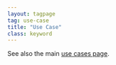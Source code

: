 ```yaml
---
layout: tagpage
tag: use-case
title: "Use Case"
class: keyword
---
```


See also the main [use cases page](/project/use-cases).
